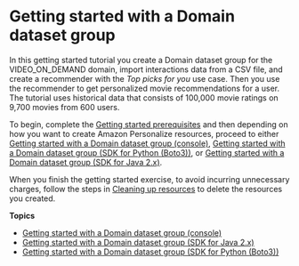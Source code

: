 # Getting started with a Domain dataset group<a name="getting-started-domain"></a>

 In this getting started tutorial you create a Domain dataset group for the VIDEO\_ON\_DEMAND domain, import interactions data from a CSV file, and create a recommender with the *Top picks for you* use case\. Then you use the recommender to get personalized movie recommendations for a user\. The tutorial uses historical data that consists of 100,000 movie ratings on 9,700 movies from 600 users\. 

To begin, complete the [Getting started prerequisites](gs-prerequisites.md) and then depending on how you want to create Amazon Personalize resources, proceed to either [Getting started with a Domain dataset group \(console\)](getting-started-console-domain.md), [Getting started with a Domain dataset group \(SDK for Python \(Boto3\)\)](getting-started-domain-python.md), or [Getting started with a Domain dataset group \(SDK for Java 2\.x\)](domain-getting-started-java.md)\.

When you finish the getting started exercise, to avoid incurring unnecessary charges, follow the steps in [Cleaning up resources](gs-cleanup.md) to delete the resources you created\. 

**Topics**
+ [Getting started with a Domain dataset group \(console\)](getting-started-console-domain.md)
+ [Getting started with a Domain dataset group \(SDK for Java 2\.x\)](domain-getting-started-java.md)
+ [Getting started with a Domain dataset group \(SDK for Python \(Boto3\)\)](getting-started-domain-python.md)